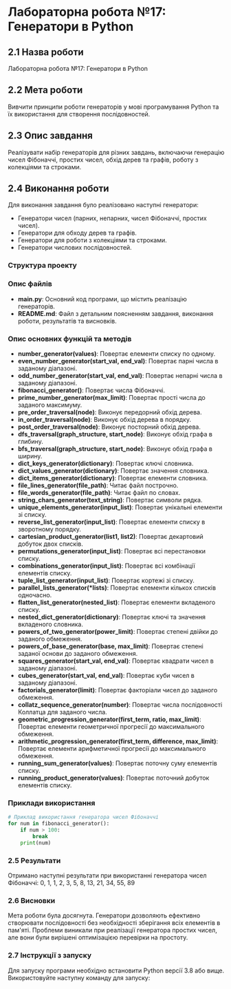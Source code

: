 # Лабораторна робота №17: Генератори в Python

## 2.1 Назва роботи
Лабораторна робота №17: Генератори в Python

## 2.2 Мета роботи
Вивчити принципи роботи генераторів у мові програмування Python та їх використання для створення послідовностей.

## 2.3 Опис завдання
Реалізувати набір генераторів для різних завдань, включаючи генерацію чисел Фібоначчі, простих чисел, обхід дерев та графів, роботу з колекціями та строками.

## 2.4 Виконання роботи
Для виконання завдання було реалізовано наступні генератори:
- Генератори чисел (парних, непарних, чисел Фібоначчі, простих чисел).
- Генератори для обходу дерев та графів.
- Генератори для роботи з колекціями та строками.
- Генератори числових послідовностей.

### Структура проекту



### Опис файлів
- **main.py**: Основний код програми, що містить реалізацію генераторів.
- **README.md**: Файл з детальним поясненням завдання, виконання роботи, результатів та висновків.

### Опис основних функцій та методів
- **number_generator(values)**: Повертає елементи списку по одному.
- **even_number_generator(start_val, end_val)**: Повертає парні числа в заданому діапазоні.
- **odd_number_generator(start_val, end_val)**: Повертає непарні числа в заданому діапазоні.
- **fibonacci_generator()**: Повертає числа Фібоначчі.
- **prime_number_generator(max_limit)**: Повертає прості числа до заданого максимуму.
- **pre_order_traversal(node)**: Виконує передорний обхід дерева.
- **in_order_traversal(node)**: Виконує обхід дерева в порядку.
- **post_order_traversal(node)**: Виконує посторний обхід дерева.
- **dfs_traversal(graph_structure, start_node)**: Виконує обхід графа в глибину.
- **bfs_traversal(graph_structure, start_node)**: Виконує обхід графа в ширину.
- **dict_keys_generator(dictionary)**: Повертає ключі словника.
- **dict_values_generator(dictionary)**: Повертає значення словника.
- **dict_items_generator(dictionary)**: Повертає елементи словника.
- **file_lines_generator(file_path)**: Читає файл построчно.
- **file_words_generator(file_path)**: Читає файл по словах.
- **string_chars_generator(text_string)**: Повертає символи рядка.
- **unique_elements_generator(input_list)**: Повертає унікальні елементи зі списку.
- **reverse_list_generator(input_list)**: Повертає елементи списку в зворотному порядку.
- **cartesian_product_generator(list1, list2)**: Повертає декартовий добуток двох списків.
- **permutations_generator(input_list)**: Повертає всі перестановки списку.
- **combinations_generator(input_list)**: Повертає всі комбінації елементів списку.
- **tuple_list_generator(input_list)**: Повертає кортежі зі списку.
- **parallel_lists_generator(*lists)**: Повертає елементи кількох списків одночасно.
- **flatten_list_generator(nested_list)**: Повертає елементи вкладеного списку.
- **nested_dict_generator(dictionary)**: Повертає ключі та значення вкладеного словника.
- **powers_of_two_generator(power_limit)**: Повертає степені двійки до заданого обмеження.
- **powers_of_base_generator(base, max_limit)**: Повертає степені заданої основи до заданого обмеження.
- **squares_generator(start_val, end_val)**: Повертає квадрати чисел в заданому діапазоні.
- **cubes_generator(start_val, end_val)**: Повертає куби чисел в заданому діапазоні.
- **factorials_generator(limit)**: Повертає факторіали чисел до заданого обмеження.
- **collatz_sequence_generator(number)**: Повертає числа послідовності Коллатца для заданого числа.
- **geometric_progression_generator(first_term, ratio, max_limit)**: Повертає елементи геометричної прогресії до максимального обмеження.
- **arithmetic_progression_generator(first_term, difference, max_limit)**: Повертає елементи арифметичної прогресії до максимального обмеження.
- **running_sum_generator(values)**: Повертає поточну суму елементів списку.
- **running_product_generator(values)**: Повертає поточний добуток елементів списку.

### Приклади використання
```python
# Приклад використання генератора чисел Фібоначчі
for num in fibonacci_generator():
    if num > 100:
        break
    print(num)
```

### 2.5 Результати
Отримано наступні результати при використанні генератора чисел Фібоначчі:
0, 1, 1, 2, 3, 5, 8, 13, 21, 34, 55, 89

### 2.6 Висновки
Мета роботи була досягнута. Генератори дозволяють ефективно створювати послідовності без необхідності зберігання всіх елементів в пам'яті. Проблеми виникали при реалізації генератора простих чисел, але вони були вирішені оптимізацією перевірки на простоту.

### 2.7 Інструкції з запуску
Для запуску програми необхідно встановити Python версії 3.8 або вище. Використовуйте наступну команду для запуску:
